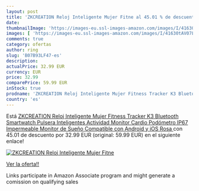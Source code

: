 ```yaml
---
layout: post
title: 'ZKCREATION Reloj Inteligente Mujer Fitne al 45.01 % de descuento'
date: 
thumbnailImage: 'https://images-eu.ssl-images-amazon.com/images/I/41630tAV07L._SL200_.jpg'
images: [ 'https://images-eu.ssl-images-amazon.com/images/I/41630tAV07L._SL200_.jpg' ]
comments: true
category: ofertas
author: ring
slug: 'B07B93LF47-es'
description:
actualPrice: 32.99 EUR
currency: EUR
price: 32.99
comparePrice: 59.99 EUR
inStock: true
prodname: 'ZKCREATION Reloj Inteligente Mujer Fitness Tracker K3 Bluetooth Smartwatch Pulsera Inteligentes Actividad Monitor Cardio Podómetro IP67 Impermeable Monitor de Sueño Compatible con Android y iOS Rosa '
country: 'es'
---
```


Está [ZKCREATION Reloj Inteligente Mujer Fitness Tracker K3 Bluetooth Smartwatch Pulsera Inteligentes Actividad Monitor Cardio Podómetro IP67 Impermeable Monitor de Sueño Compatible con Android y iOS Rosa ](https://www.amazon.es/dp/B07B93LF47/?tag=tolees-21) con 45.01 de descuento por 32.99 EUR (original: 59.99 EUR) en el siguiente enlace!

[![ZKCREATION Reloj Inteligente Mujer Fitne](https://images-eu.ssl-images-amazon.com/images/I/41630tAV07L._SL200_.jpg)](https://www.amazon.es/dp/B07B93LF47/?tag=tolees-21)

[Ver la oferta!!](https://www.amazon.es/dp/B07B93LF47/?tag=tolees-21)

Links participate in Amazon Associate program and might generate a comission on qualifying sales



